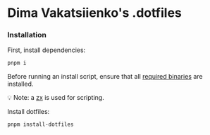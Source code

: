 # Dima Vakatsiienko's .dotfiles

### Installation

First, install dependencies:

```bash
pnpm i
```

Before running an install script, ensure that all
[required binaries](https://github.com/dvakatsiienko/.dotfiles/blob/main/script/install-dotfiles.mjs#L36)
are installed.

💡 Note: a [zx](https://github.com/google/zx#fs-package) is used for scripting.

Install dotfiles:

```bash
pnpm install-dotfiles
```
